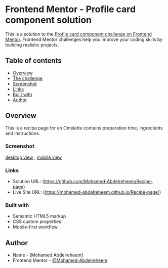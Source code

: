 # Frontend Mentor - Profile card component solution

This is a solution to the [Profile card component challenge on Frontend Mentor](https://www.frontendmentor.io/challenges/profile-card-component-cfArpWshJ). Frontend Mentor challenges help you improve your coding skills by building realistic projects. 


## Table of contents

- [Overview](#overview)
- [The challenge](#profile-card-component)
- [Screenshot](#screenshot)
- [Links](#links)
- [Built with](#built-with)
- [Author](#author)


## Overview

This is a recipe page for an Omelette contains preparation time, ingredients and instructions.


### Screenshot

[desktop view](./screenshots/desktop-screen.png) , [mobile view](./screenshots/mobile-screen.png)


### Links

- Solution URL: (https://github.com/Mohamed-Abdelreheem/Recipe-page)
- Live Site URL: (https://mohamed-abdelreheem.github.io/Recipe-page/)


### Built with

- Semantic HTML5 markup
- CSS custom properties
- Mobile-first workflow


## Author

- Name - [Mohamed Abdelreheem]
- Frontend Mentor - [@Mohamed-Abdelreheem](https://www.frontendmentor.io/profile/Mohamed-Abdelreheem)
